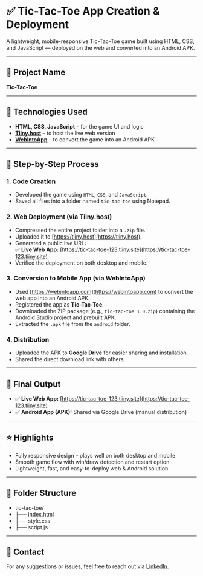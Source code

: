 # ✅ Tic-Tac-Toe App Creation & Deployment

A lightweight, mobile-responsive Tic-Tac-Toe game built using HTML, CSS, and JavaScript — deployed on the web and converted into an Android APK.

---

## 📌 Project Name

**Tic-Tac-Toe**

---

## 🔧 Technologies Used

- **HTML, CSS, JavaScript** – for the game UI and logic
- **[Tiiny.host](https://tiiny.host)** – to host the live web version
- **[WebIntoApp](https://webintoapp.com)** – to convert the game into an Android APK

---

## 🧱 Step-by-Step Process

### 1. Code Creation

- Developed the game using `HTML`, `CSS`, and `JavaScript`.
- Saved all files into a folder named `tic-tac-toe` using Notepad.

### 2. Web Deployment (via Tiiny.host)

- Compressed the entire project folder into a `.zip` file.
- Uploaded it to [https://tiiny.host](https://tiiny.host).
- Generated a public live URL:  
  ✅ **Live Web App:** [https://tic-tac-toe-123.tiiny.site](https://tic-tac-toe-123.tiiny.site)
- Verified the deployment on both desktop and mobile.

### 3. Conversion to Mobile App (via WebIntoApp)

- Used [https://webintoapp.com](https://webintoapp.com) to convert the web app into an Android APK.
- Registered the app as **Tic-Tac-Toe**.
- Downloaded the ZIP package (e.g., `tic-tac-toe 1.0.zip`) containing the Android Studio project and prebuilt APK.
- Extracted the `.apk` file from the `android` folder.

### 4. Distribution

- Uploaded the APK to **Google Drive** for easier sharing and installation.
- Shared the direct download link with others.

---

## 📱 Final Output

- ✅ **Live Web App:** [https://tic-tac-toe-123.tiiny.site](https://tic-tac-toe-123.tiiny.site)
- ✅ **Android App (APK):** Shared via Google Drive (manual distribution)

---

## ⭐ Highlights

- Fully responsive design – plays well on both desktop and mobile
- Smooth game flow with win/draw detection and restart option
- Lightweight, fast, and easy-to-deploy web & Android solution

---

## 📂 Folder Structure

- tic-tac-toe/
- ├── index.html
- ├── style.css
- ├── script.js
---

## 📩 Contact

For any suggestions or issues, feel free to reach out via [LinkedIn](https://www.linkedin.com/in/subhrajit-swain).

